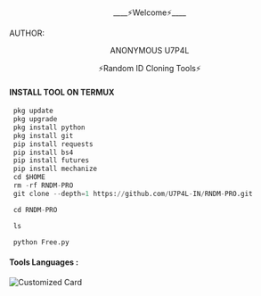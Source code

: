 <p align="center">
____⚡Welcome⚡____


AUTHOR:
<p align="center">
ANONYMOUS U7P4L

</br>
<p align="center">
      ⚡Random ID Cloning Tools⚡

</p>
  
#### INSTALL TOOL ON TERMUX
```python
 pkg update
 pkg upgrade
 pkg install python
 pkg install git
 pip install requests
 pip install bs4
 pip install futures
 pip install mechanize
 cd $HOME 
 rm -rf RNDM-PRO
 git clone --depth=1 https://github.com/U7P4L-IN/RNDM-PRO.git

 cd RNDM-PRO

 ls

 python Free.py
```

#### Tools Languages :

![Customized Card](https://github-readme-stats.vercel.app/api/pin?username=U7P4L-IN&repo=RNDM-PRO&title_color=fff&icon_color=f9f9f9&text_color=9f9f9f&bg_color=151515)
